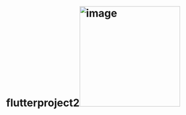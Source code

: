 # flutterproject2<img width="272" alt="image" src="https://github.com/user-attachments/assets/b3c92bce-e51a-4aa5-a9f7-7ba49e5ff242">
